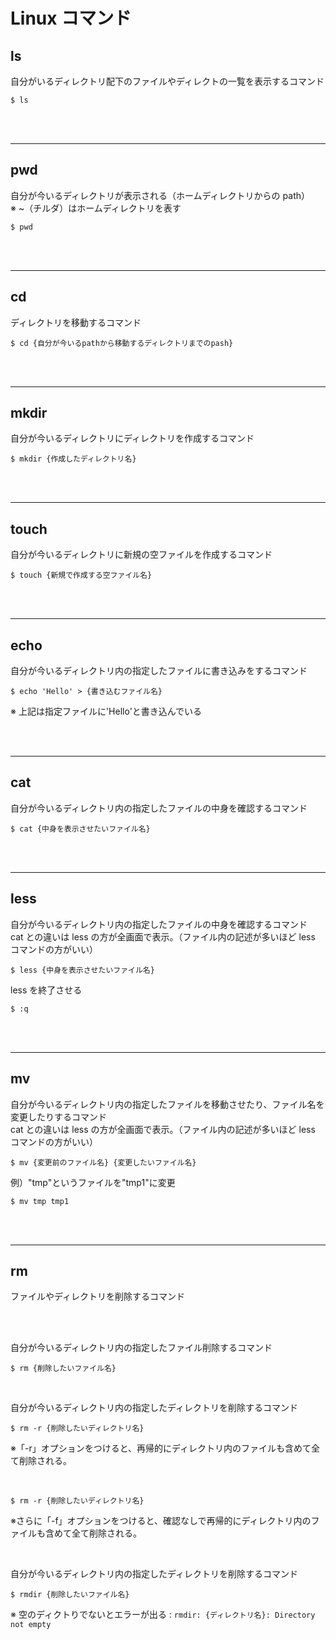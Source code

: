 # Linux コマンド

## ls

自分がいるディレクトリ配下のファイルやディレクトの一覧を表示するコマンド

```shell
$ ls
```

<br>
<br>

---

## pwd

自分が今いるディレクトリが表示される（ホームディレクトリからの path）<br>
※ ~（チルダ）はホームディレクトリを表す

```shell
$ pwd
```

<br>
<br>

---

## cd

ディレクトリを移動するコマンド

```shell
$ cd {自分が今いるpathから移動するディレクトリまでのpash}
```

<br>
<br>

---

## mkdir

自分が今いるディレクトリにディレクトリを作成するコマンド

```shell
$ mkdir {作成したディレクトリ名}
```

<br>
<br>

---

## touch

自分が今いるディレクトリに新規の空ファイルを作成するコマンド

```shell
$ touch {新規で作成する空ファイル名}
```

<br>
<br>

---

## echo

自分が今いるディレクトリ内の指定したファイルに書き込みをするコマンド

```shell
$ echo 'Hello' > {書き込むファイル名}
```

※ 上記は指定ファイルに'Hello'と書き込んでいる

<br>
<br>

---

## cat

自分が今いるディレクトリ内の指定したファイルの中身を確認するコマンド

```shell
$ cat {中身を表示させたいファイル名}
```

<br>
<br>

---

## less

自分が今いるディレクトリ内の指定したファイルの中身を確認するコマンド<br>
cat との違いは less の方が全画面で表示。（ファイル内の記述が多いほど less コマンドの方がいい）

```shell
$ less {中身を表示させたいファイル名}
```

less を終了させる

```shell
$ :q
```

<br>
<br>

---

## mv

自分が今いるディレクトリ内の指定したファイルを移動させたり、ファイル名を変更したりするコマンド<br>
cat との違いは less の方が全画面で表示。（ファイル内の記述が多いほど less コマンドの方がいい）

```shell
$ mv {変更前のファイル名} {変更したいファイル名}
```

例）"tmp"というファイルを"tmp1"に変更

```shell
$ mv tmp tmp1
```

<br>
<br>

---

## rm

ファイルやディレクトリを削除するコマンド

<br>
<br>

自分が今いるディレクトリ内の指定したファイル削除するコマンド

```shell
$ rm {削除したいファイル名}
```

<br>

自分が今いるディレクトリ内の指定したディレクトリを削除するコマンド

```shell
$ rm -r {削除したいディレクトリ名}
```

※「-r」オプションをつけると、再帰的にディレクトリ内のファイルも含めて全て削除される。

<br>

```shell
$ rm -r {削除したいディレクトリ名}
```

※さらに「-f」オプションをつけると、確認なしで再帰的にディレクトリ内のファイルも含めて全て削除される。

<br>

自分が今いるディレクトリ内の指定したディレクトリを削除するコマンド

```shell
$ rmdir {削除したいファイル名}
```

※ 空のディクトりでないとエラーが出る :
`rmdir: {ディレクトリ名}: Directory not empty`
